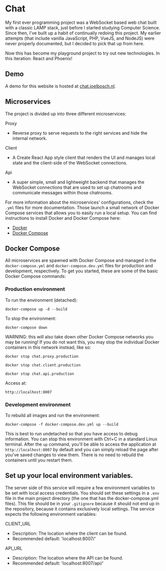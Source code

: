 # Chat
My first ever programming project was a WebSocket based web chat built with a
classic LAMP stack, just before I started studying Computer Science. Since then,
I've built up a habit of continually redoing this project. My earlier attempts
(that include vanilla JavaScript, PHP, VueJS, and NodeJS) were never properly
documented, but I decided to pick that up from here.

Now this has become my playground project to try out new technologies. In this
iteration: React and Phoenix!

## Demo
A demo for this website is hosted at
[chat.joelbosch.nl](https://chat.joelbosch.nl/).


## Microservices
The project is divided up into three different microservices:

Proxy
- Reverse proxy to serve requests to the right services and hide the internal
  network.

Client
- A Create React App style client that renders the UI and manages local state
  and the client-side of the WebSocket connections.

Api
- A super simple, small and lightweight backend that manages the WebSocket
  connections that are used to set up chatrooms and communicate messages within
  those chatrooms.

For more information about the microservices' configurations, check the
`.yml` files for more documentation. Those launch a small network of Docker
Compose services that allows you to easily run a local setup. You can find
instructions to install Docker and Docker Compose here:
- [Docker](https://docs.docker.com/get-docker/)           
- [Docker Compose](https://docs.docker.com/compose/install/)


## Docker Compose
All microservices are spawned with Docker Compose and managed in the
`docker-compose.yml` and `docker-compose.dev.yml` files for production and
development, respectively. To get you started, these are some of the basic
Docker Compose commands:


### Production environment
To run the environment (detached):

`docker-compose up -d --build`


To stop the environment:

`docker-compose down`

WARNING: this will also take down other Docker Compose networks you may 
be running! If you do not want this, you may stop the individual Docker
containers in this network instead, like so:

`docker stop chat.proxy.production`

`docker stop chat.client.production`

`docker stop chat.api.production`


Access at:

`http://localhost:8007`


### Development environment
To rebuild all images and run the environment:

`docker-compose -f docker-compose.dev.yml up --build`


This is best to run undetached so that you have access to debug information. You
can stop this environment with Ctrl+C in a standard Linux terminal. After the
`up` command, you'll be able to access the application at
`http://localhost:8007` by default and you can simply reload the page after
you've saved changes to view them. There is no need to rebuild the containers
until you restart them.


## Set up your local environment variables.
The server side of this service will require a few environment variables to be
set with local access credentials. You should set these settings in a `.env`
file in the main project directory (the one that has the docker-compose.yml
files). This file should be in your `.gitignore` because it should not end up in
the repository, because it contains exclusively local settings. The service
expects the following environment variables:

CLIENT_URL
 - Description:           The location where the client can be found.
 - Recommended default:   'localhost:8007/'

API_URL
 - Description:           The location where the API can be found.
 - Recommended default:   'localhost:8007/api/'
